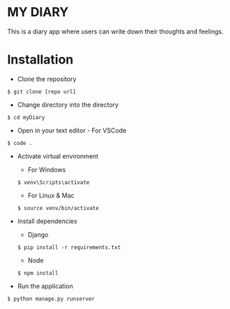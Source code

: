 # MY DIARY

This is a diary app where users can write down their thoughts and feelings.

# Installation

- Clone the repository

```
$ git clone [repo url]
```

- Change directory into the directory

```
$ cd myDiary
```

- Open in your text editor - For VSCode

```
$ code .
```

- Activate virtual environment

  - For Windows

  ```
  $ venv\Scripts\activate
  ```

  - For Linux & Mac

  ```
  $ source venv/bin/activate
  ```

- Install dependencies

  - Django

  ```
  $ pip install -r requirements.txt
  ```

  - Node

  ```
  $ npm install
  ```

- Run the application

```
$ python manage.py runserver
```
